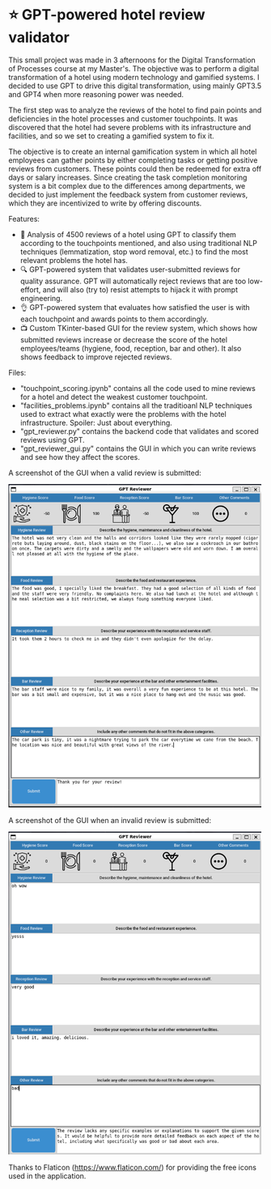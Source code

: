 # :star: GPT-powered hotel review validator
This small project was made in 3 afternoons for the Digital Transformation of Processes course at my Master's. The objective was to perform a digital transformation of a hotel using modern technology and gamified systems. I decided to use GPT to drive this digital transformation, using mainly GPT3.5 and GPT4 when more reasoning power was needed.

The first step was to analyze the reviews of the hotel to find pain points and deficiencies in the hotel processes and customer touchpoints. It was discovered that the hotel had severe problems with its infrastructure and facilities, and so we set to creating a gamified system to fix it.

The objective is to create an internal gamification system in which all hotel employees can gather points by either completing tasks or getting positive reviews from customers. These points could then be redeemed for extra off days or salary increases.
Since creating the task completion monitoring system is a bit complex due to the differences among departments, we decided to just implement the feedback system from customer reviews, which they are incentivized to write by offering discounts.

Features:
- :speech_balloon: Analysis of 4500 reviews of a hotel using GPT to classify them according to the touchpoints mentioned, and also using traditional NLP techniques (lemmatization, stop word removal, etc.) to find the most relevant problems the hotel has.
- :mag: GPT-powered system that validates user-submitted reviews for quality assurance. GPT will automatically reject reviews that are too low-effort, and will also (try to) resist attempts to hijack it with prompt engineering.
- :ok_hand: GPT-powered system that evaluates how satisfied the user is with each touchpoint and awards points to them accordingly.
- :tv: Custom TKinter-based GUI for the review system, which shows how submitted reviews increase or decrease the score of the hotel employees/teams (hygiene, food, reception, bar and other). It also shows feedback to improve rejected reviews.

Files:
- "touchpoint_scoring.ipynb" contains all the code used to mine reviews for a hotel and detect the weakest customer touchpoint.
- "facilities_problems.ipynb" contains all the traditioanl NLP techniques used to extract what exactly were the problems with the hotel infrastructure. Spoiler: Just about everything.
- "gpt_reviewer.py" contains the backend code that validates and scored reviews using GPT.
- "gpt_reviewer_gui.py" contains the GUI in which you can write reviews and see how they affect the scores.

A screenshot of the GUI when a valid review is submitted:

<img src="./readme_images/valid_review.png" width="500">

A screenshot of the GUI when an invalid review is submitted:

<img src="./readme_images/invalid_review.png" width="500">

Thanks to Flaticon (https://www.flaticon.com/) for providing the free icons used in the application.

